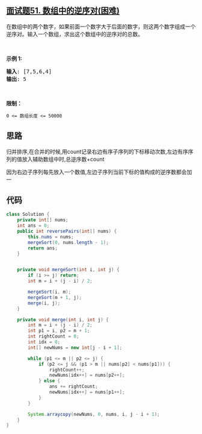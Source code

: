 ## [面试题51. 数组中的逆序对(困难)](https://leetcode-cn.com/problems/shu-zu-zhong-de-ni-xu-dui-lcof/)
<div class="notranslate"><p>在数组中的两个数字，如果前面一个数字大于后面的数字，则这两个数字组成一个逆序对。输入一个数组，求出这个数组中的逆序对的总数。</p>

<p>&nbsp;</p>

<p><strong>示例 1:</strong></p>

<pre><strong>输入</strong>: [7,5,6,4]
<strong>输出</strong>: 5</pre>

<p>&nbsp;</p>

<p><strong>限制：</strong></p>

<p><code>0 &lt;= 数组长度 &lt;= 50000</code></p>
</div>

## 思路
归并排序,在合并的时候,用count记录右边有序子序列的下标移动次数,左边有序序列的值放入辅助数组中时,总逆序数+count

因为右边子序列每先放入一个数值,左边子序列当前下标的值构成的逆序数都会加一


## 代码
```java
class Solution {
    private int[] nums;
    int ans = 0;
    public int reversePairs(int[] nums) {
        this.nums = nums;
        mergeSort(0, nums.length - 1);
        return ans;
    }


    private void mergeSort(int i, int j) {
        if (i >= j) return;
        int m = i + (j - i) / 2;

        mergeSort(i, m);
        mergeSort(m + 1, j);
        merge(i, j);
    }

    private void merge(int i, int j) {
        int m = i + (j - i) / 2;
        int p1 = i, p2 = m + 1;
        int rightCount = 0;
        int idx = 0;
        int[] newNums = new int[j - i + 1];

        while (p1 <= m || p2 <= j) {
            if (p2 <= j && (p1 > m || nums[p2] < nums[p1])) {
                rightCount++;
                newNums[idx++] = nums[p2++];
            } else {
                ans += rightCount;
                newNums[idx++] = nums[p1++];
            }
        }

        System.arraycopy(newNums, 0, nums, i, j - i + 1);
    }
}
```
